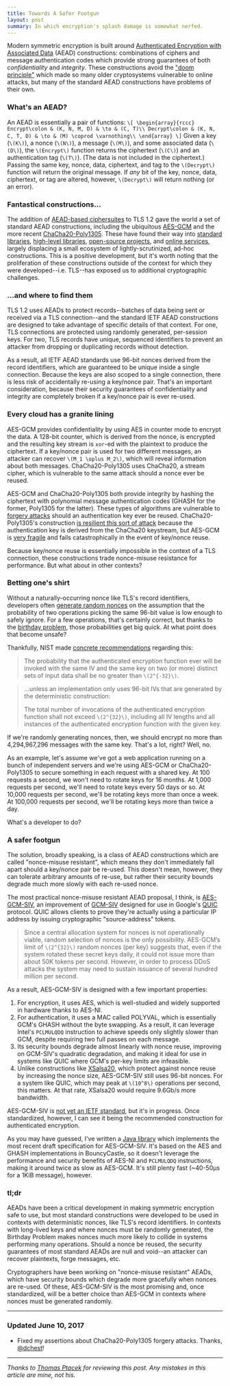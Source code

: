 ```yaml
---
title: Towards A Safer Footgun
layout: post
summary: In which encryption's splash damage is somewhat nerfed.
---
```


Modern symmetric encryption is built around [Authenticated Encryption with Associated
Data][AEAD-INT] (AEAD) constructions: combinations of ciphers and message authentication codes which
provide strong guarantees of both _confidentiality_ and _integrity_. These constructions avoid the
["doom principle"][DP] which made so many older cryptosystems vulnerable to online attacks, but many
of the standard AEAD constructions have problems of their own.

### What's an AEAD?

An AEAD is essentially a pair of functions:
`\[
\begin{array}{rccc}
Encrypt\colon & (K, N, M, D) & \to & (C, T)\\
Decrypt\colon & (K, N, C, T, D) & \to & (M) \coprod \varnothing\\
\end{array}
\]`
Given a key (`\(K\)`), a nonce (`\(N\)`), a message (`\(M\)`), and some associated data (`\(D\)`),
the `\(Encrypt\)` function returns the ciphertext (`\(C\)`) and an authentication tag (`\(T\)`).
(The data is not included in the ciphertext.) Passing the same key, nonce, data, ciphertext, and tag
to the `\(Decrypt\)` function will return the original message. If _any_ bit of the key, nonce,
data, ciphertext, or tag are altered, however, `\(Decrypt\)` will return nothing (or an error).

### Fantastical constructions…

The addition of [AEAD-based ciphersuites][TLS-AEAD] to TLS 1.2 gave the world a set of standard AEAD
constructions, including the ubiquitous [AES-GCM][TLS-GCM] and the more recent
[ChaCha20-Poly1305][TLS-CHACHA]. These have found their way into [standard libraries][GO-AEAD],
[high-level libraries][LIBSOD], [open-source projects][K8S], and [online services][KMS], largely
displacing a small ecosystem of lightly-scrutinized, ad-hoc constructions. This is a positive
development, but it's worth noting that the proliferation of these constructions outside of the
context for which they were developed--i.e. TLS--has exposed us to additional cryptographic
challenges.

### …and where to find them

TLS 1.2 uses AEADs to protect records--batches of data being sent or received via a TLS
connection--and the standard IETF AEAD constructions are designed to take advantage of specific
details of that context. For one, TLS connections are protected using randomly generated,
per-session keys. For two, TLS records have unique, sequenced identifiers to prevent an attacker
from dropping or duplicating records without detection.

As a result, all IETF AEAD standards use 96-bit nonces derived from the record identifiers, which
are guaranteed to be unique inside a single connection. Because the keys are also scoped to a single
connection, there is less risk of accidentally re-using a key/nonce pair. That's an important
consideration, because their security guarantees of confidentiality and integrity are completely
broken if a key/nonce pair is ever re-used.

### Every cloud has a granite lining

AES-GCM provides confidentiality by using AES in counter mode to encrypt the data. A 128-bit
counter, which is derived from the nonce, is encrypted and the resulting key stream is `xor`-ed with
the plaintext to produce the ciphertext. If a key/nonce pair is used for two different messages, an
attacker can recover `\(M_1 \oplus M_2\)`, which will reveal information about both messages.
ChaCha20-Poly1305 uses ChaCha20, a stream cipher, which is vulnerable to the same attack should a 
nonce ever be reused.

AES-GCM and ChaCha20-Poly1305 both provide integrity by hashing the ciphertext with polynomial
message authentication codes (GHASH for the former, Poly1305 for the latter). These types of
algorithms are vulnerable to [forgery attacks][GCM-WEAK] should an authentication key ever be
reused. ChaCha20-Poly1305's construction [is resilient this sort of attack][AE-MOD] because the
authentication key is derived from the ChaCha20 keystream, but AES-GCM is [very fragile][GCM-FRAG]
and fails catastrophically in the event of key/nonce reuse.

Because key/nonce reuse is essentially impossible in the context of a TLS connection, these
constructions trade nonce-misuse resistance for performance. But what about in other contexts?
 
### Betting one's shirt 

Without a naturally-occurring nonce like TLS's record identifiers, developers often [generate random
nonces][K8S-NONCE] on the assumption that the probability of two operations picking the same 96-bit
value is low enough to safely ignore. For a few operations, that's certainly correct, but thanks to
the [birthday problem][BIRTHDAY], those probabilities get big quick. At what point does that become
unsafe?

Thankfully, NIST made [concrete recommendations][GCM-REC] regarding this:

> The probability that the authenticated encryption function ever will be invoked with the same IV 
> and the same key on two (or more) distinct sets of input data shall be no greater than 
> `\(2^{-32}\)`.

> …unless an implementation only uses 96-bit IVs that are generated by the deterministic 
> construction:
>
> The total number of invocations of the authenticated encryption function shall not exceed
> `\(2^{32}\)`, including all IV lengths and all instances of the authenticated encryption function 
> with the given key. 

If we're randomly generating nonces, then, we should encrypt no more than 4,294,967,296 messages
with the same key. That's a lot, right? Well, no.

As an example, let's assume we've got a web application running on a bunch of independent servers
and we're using AES-GCM or ChaCha20-Poly1305 to secure something in each request with a shared key.
At 100 requests a second, we won't need to rotate keys for 16 months. At 1,000 requests per second,
we'll need to rotate keys every 50 days or so. At 10,000 requests per second, we'll be rotating keys
more than once a week. At 100,000 requests per second, we'll be rotating keys more than twice a day.

What's a developer to do?

### A safer footgun

The solution, broadly speaking, is a class of AEAD constructions which are called "nonce-misuse
resistant", which means they don't immediately fall apart should a key/nonce pair be re-used. This
doesn't mean, however, they can tolerate arbitrary amounts of re-use, but rather their security
bounds degrade much more slowly with each re-used nonce.

The most practical nonce-misuse resistant AEAD proposal, I think, is [AES-GCM-SIV][AES-GCM-SIV], an
improvement of [GCM-SIV][GCM-SIV] designed for use in Google's [QUIC][QUIC] protocol. QUIC allows
clients to prove they're actually using a particular IP address by issuing cryptographic
"source-address" tokens.

> Since a central allocation system for nonces is not operationally viable, random selection of
> nonces is the only possibility. AES-GCM’s limit of `\(2^{32}\)` random nonces (per key) suggests 
> that, even if the system rotated these secret keys daily, it could not issue more than about 50K
> tokens per second. However, in order to process DDoS attacks the system may need to sustain 
> issuance of several hundred million per second.

As a result, AES-GCM-SIV is designed with a few important properties:

1. For encryption, it uses AES, which is well-studied and widely supported in hardware thanks to
   AES-NI.
2. For authentication, it uses a MAC called POLYVAL, which is essentially GCM's GHASH without the
   byte swapping. As a result, it can leverage Intel's `PCLMULQDQ` instruction to achieve speeds
   only slightly slower than GCM, despite requiring two full passes on each message.
3. Its security bounds degrade almost linearly with nonce reuse, improving on GCM-SIV's quadratic 
   degradation, and making it ideal for use in systems like QUIC where GCM's per-key limits are
   infeasible.
4. Unlike constructions like [XSalsa20][XSALSA20], which protect against nonce reuse by increasing 
   the nonce size, AES-GCM-SIV still uses 96-bit nonces. For a system like QUIC, which may peak at
   `\(10^8\)` operations per second, this matters. At that rate, XSalsa20 would require 9.6Gb/s more
   bandwidth.
   
AES-GCM-SIV is [not yet an IETF standard][AES-GCM-SIV-AEAD], but it's in progress. Once
standardized, however, I can see it being the recommended construction for authenticated encryption.

As you may have guessed, I've written a [Java library][JAVA] which implements the most recent draft
specification for AES-GCM-SIV. It's based on the AES and GHASH implementations in BouncyCastle, so
it doesn't leverage the performance and security benefits of AES-NI and `PCLMULQDQ` instructions,
making it around twice as slow as AES-GCM. It's still plenty fast (~40-50µs for a 1KiB message),
however.

### tl;dr

AEADs have been a critical development in making symmetric encryption safe to use, but most standard
constructions were developed to be used in contexts with deterministic nonces, like TLS's record
identifiers. In contexts with long-lived keys and where nonces must be randomly generated, the
Birthday Problem makes nonces much more likely to collide in systems performing many operations.
Should a nonce be reused, the security guarantees of most standard AEADs are null and void--an
attacker can recover plaintexts, forge messages, etc.

Cryptographers have been working on "nonce-misuse resistant" AEADs, which have security bounds which
degrade more gracefully when nonces are re-used. Of these, AES-GCM-SIV is the most promising and,
once standardized, will be a better choice than AES-GCM in contexts where nonces must be generated
randomly.

---

### Updated June 10, 2017

* Fixed my assertions about ChaCha20-Poly1305 forgery attacks. Thanks,
  [@dchest](https://twitter.com/dchest/status/863295115477094400)! 

---

_Thanks to [Thomas Ptacek](https://twitter.com/tqbf) for reviewing this post. Any mistakes in this
article are mine, not his._

[DP]: https://moxie.org/blog/the-cryptographic-doom-principle/
[AEAD-INT]: https://tools.ietf.org/html/rfc5116
[TLS-AEAD]: https://tools.ietf.org/html/rfc5246#section-6.2.3.3
[TLS-GCM]: https://tools.ietf.org/html/rfc5288
[TLS-CHACHA]: https://tools.ietf.org/html/rfc7905
[GO-AEAD]: https://golang.org/pkg/crypto/cipher/#AEAD
[LIBSOD]: https://download.libsodium.org/doc/secret-key_cryptography/ietf_chacha20-poly1305_construction.html
[K8S-NONCE]: https://github.com/kubernetes/kubernetes/blob/f89d2493f100bf7268b8778d7e077e7d5383c50b/staging/src/k8s.io/apiserver/pkg/storage/value/encrypt/aes/aes.go#L69-L71
[K8S]: https://github.com/kubernetes/kubernetes/blob/f89d2493f100bf7268b8778d7e077e7d5383c50b/staging/src/k8s.io/apiserver/pkg/storage/value/encrypt/aes/aes.go#L69-L71
[KMS]: https://d0.awsstatic.com/whitepapers/KMS-Cryptographic-Details.pdf
[GCM-REC]: http://nvlpubs.nist.gov/nistpubs/Legacy/SP/nistspecialpublication800-38d.pdf
[GCM-SIV]: https://eprint.iacr.org/2015/102.pdf
[AES-GCM-SIV]: https://eprint.iacr.org/2017/168
[AES-GCM-SIV-AEAD]: https://tools.ietf.org/html/draft-irtf-cfrg-gcmsiv-05
[BIRTHDAY]: https://en.wikipedia.org/wiki/Birthday_problem
[QUIC]: https://www.chromium.org/quic
[XSALSA20]: https://cr.yp.to/snuffle/xsalsa-20081128.pdf
[JAVA]: https://github.com/codahale/aes-gcm-siv
[AE-MOD]: https://eprint.iacr.org/2017/239.pdf
[GCM-WEAK]: https://eprint.iacr.org/2013/144.pdf
[GCM-FRAG]: https://eprint.iacr.org/2013/157.pdf